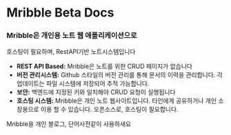 Mribble Beta Docs
=================

### Mribble은 개인용 노트 웹 애플리케이션으로
호스팅이 필요하며, RestAPI기반 노트시스템입니다

*   **REST API Based:** Mribble은 노트를 위한 CRUD 페이지가 없습니다
*   **버전 관리시스템:** Github 스타일의 버전 관리를 통해 문서의 이력을 관리합니다. 각 업데이트는 파일 시스템에 저장되어 추적 가능합니다.
*   **보안:** 백엔드에 지정된 키와 일치해야 CRUD 요청이 실행됩니다
*   **호스팅 시스템:** Mribble은 개인 노트 웹사이트입니다. 타인에게 공유하거나 개인 소장용으로 이용 할 수 있습니다. 오픈소스로, 호스팅이 필요합니다.

Mribble을 개인 블로그, 단어사전같이 사용하새요
